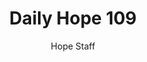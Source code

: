 ---
image: /assets/img/daily-hope-default-artwork.png
title: Daily Hope 109
number: 109
categories:
  - Daily Hope
author: Hope Staff
notes: Daily Hope 109
embed: >-
  EMBED_GOES_HERE
---